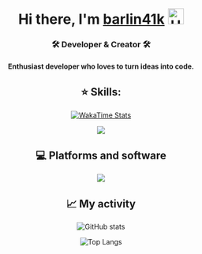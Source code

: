 <h1 align="center">
  Hi there, I'm <a href="https://github.com/barlin41k" target="_blank">barlin41k</a>
  <img src="https://github.com/blackcater/blackcater/raw/main/images/Hi.gif" height="32" alt="Hi" />
</h1>

<h3 align="center">
🛠️ Developer & Creator 🛠️
</h3>

<h4 align="center">
Enthusiast developer who loves to turn ideas into code.
</h4>

<h2 align="center">⭐ Skills:</h2>

<p align="center">
  <a href="https://wakatime.com/@barlin41k">
    <img 
      src="https://wakatime.com/badge/user/d016de57-43d1-49f2-bfe6-edfc4e20ba34.svg"
      alt="WakaTime Stats"
    /img>
  </a>
</p>

<p align="center">
    <a href="https://skill-icons-builder.vercel.app/">
      <img src="https://skillicons.dev/icons?i=py,nodejs,ts,java,kotlin,cpp,nextjs&perline=10" />
    </a>
</p>

<h2 align="center">💻 Platforms and software</h2>
<p align="center">
  <a href="https://skill-icons-builder.vercel.app/">
    <img src="https://skillicons.dev/icons?i=windows,arch,androidstudio,vscodium,github,git,bash&perline=10" />
  </a>
</p>
<h2 align="center">📈 My activity</h3>
<p align="center">
  <img src="https://github-readme-stats.vercel.app/api?username=barlin41k&show_icons=true&theme=dark" alt="GitHub stats"/>
</p>
<p align="center">
  <img src="https://github-readme-stats.vercel.app/api/top-langs/?username=barlin41k&layout=compact&theme=dark&cache_seconds=3600" alt="Top Langs"/>
</p>
